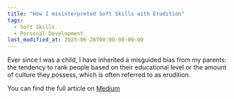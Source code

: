 ```yaml
---
title: "How I misinterpreted Soft Skills with Erudition"
tags:
  - Soft Skills
  - Personal Development
last_modified_at: 2023-06-28T00:00:00-00:00
---
```


Ever since I was a child, I have inherited a misguided bias from my parents: the tendency to rank people based on their educational level or the amount of culture they possess, which is often referred to as erudition.

You can find the full article on [Medium](https://medium.com/@federico.lavatori)

